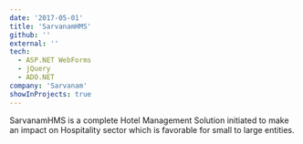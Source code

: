 ```yaml
---
date: '2017-05-01'
title: 'SarvanamHMS'
github: ''
external: ''
tech:
  - ASP.NET WebForms
  - jQuery
  - ADO.NET
company: 'Sarvanam'
showInProjects: true
---
```


SarvanamHMS is a complete Hotel Management Solution initiated to make an impact on Hospitality sector which is favorable for small to large entities.